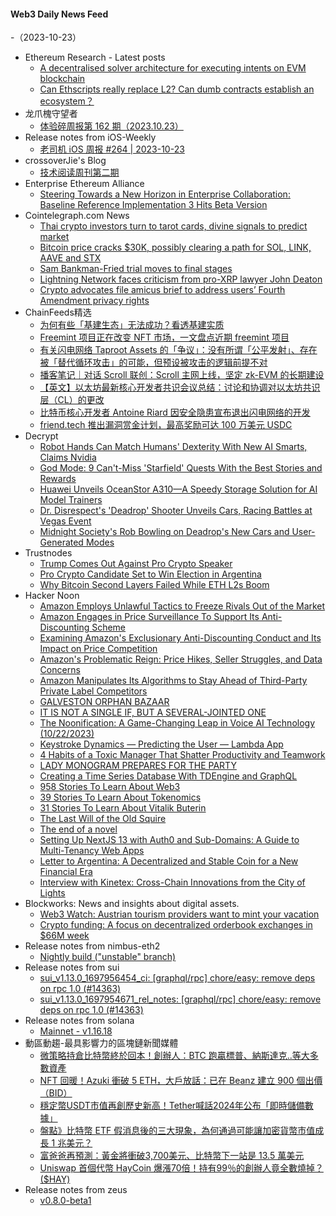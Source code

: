 #### Web3 Daily News Feed
-（2023-10-23）

- Ethereum Research - Latest posts
  - [A decentralised solver architecture for executing intents on EVM blockchain](https://ethresear.ch/t/a-decentralised-solver-architecture-for-executing-intents-on-evm-blockchain/16608/25)
  - [Can Ethscripts really replace L2? Can dumb contracts establish an ecosystem？](https://ethresear.ch/t/can-ethscripts-really-replace-l2-can-dumb-contracts-establish-an-ecosystem/17119/3)
- 龙爪槐守望者
  - [体验碎周报第 162 期（2023.10.23）](https://www.ftium4.com/ux-weekly-162.html)
- Release notes from iOS-Weekly
  - [老司机 iOS 周报 #264 | 2023-10-23](https://github.com/SwiftOldDriver/iOS-Weekly/releases/tag/%23264)
- crossoverJie's Blog
  - [技术阅读周刊第二期](http://crossoverjie.top/2023/10/22/ob/newsletter/Newsletter02-20231022/)
- Enterprise Ethereum Alliance
  - [Steering Towards a New Horizon in Enterprise Collaboration: Baseline Reference Implementation 3 Hits Beta Version](https://entethalliance.org/steering-towards-a-new-horizon-in-enterprise-collaboration-baseline-reference-implementation-3-hits-beta-version/)
- Cointelegraph.com News
  - [Thai crypto investors turn to tarot cards, divine signals to predict market](https://cointelegraph.com/news/thai-investors-astrology-tarot-card-crypto-predictions)
  - [Bitcoin price cracks $30K, possibly clearing a path for SOL, LINK, AAVE and STX](https://cointelegraph.com/news/bitcoin-price-cracks-30-k-clearing-path-for-sol-link-aave-stx)
  - [Sam Bankman-Fried trial moves to final stages](https://cointelegraph.com/news/sam-bankman-fried-ftx-trial-moves-final-stages)
  - [Lightning Network faces criticism from pro-XRP lawyer John Deaton](https://cointelegraph.com/news/lightning-network-faces-criticism-from-pro-xrpl-lawyer-john-deaton)
  - [Crypto advocates file amicus brief to address users’ Fourth Amendment privacy rights](https://cointelegraph.com/news/crypto-advocates-file-amicus-brief-addressing-crypto-privacy-rights-under-fourth-amendment)
- ChainFeeds精选
  - [为何有些「基建生态」无法成功？看透基建实质](https://twitter.com/thecryptoskanda/status/1715550484793278621)
  - [Freemint 项目正在改变 NFT 市场，一文盘点近期 freemint 项目](https://twitter.com/leslie_bit/status/1715751812983337123)
  - [有关闪电网络 Taproot Assets 的「争议」：没有所谓「公平发射」、存在被「替代循环攻击」的可能，但预设被攻击的逻辑前提不对](https://x.com/tmel0211/status/1715627595004543032)
  - [播客笔记｜对话 Scroll 联创：Scroll 主网上线，坚定 zk-EVM 的长期建设](https://www.techflowpost.com/article/detail_14264.html)
  - [【英文】以太坊最新核心开发者共识会议总结：讨论和协调对以太坊共识层（CL）的更改](https://www.galaxy.com/insights/research/ethereum-all-core-developers-consensus-call-120/)
  - [比特币核心开发者 Antoine Riard 因安全隐患宣布退出闪电网络的开发](https://cointelegraph.com/news/bitcoin-core-developer-antoine-riard-steps-back-lightning-network-dilemma)
  - [friend.tech 推出漏洞赏金计划，最高奖励可达 100 万美元 USDC](https://www.friend.tech/bug-bounty)
- Decrypt
  - [Robot Hands Can Match Humans' Dexterity With New AI Smarts, Claims Nvidia](https://decrypt.co/202659/nvidia-eureka-ai-agent-allegedly-makes-robot-hands-dextrous-human-ones)
  - [God Mode: 9 Can't-Miss 'Starfield' Quests With the Best Stories and Rewards](https://decrypt.co/202444/9-cant-miss-starfield-quests-best-stories-rewards)
  - [Huawei Unveils OceanStor A310—A Speedy Storage Solution for AI Model Trainers](https://decrypt.co/202568/huawei-unveils-oceanstor-a310-speedy-storage-solution-ai-model-trainers)
  - [Dr. Disrespect's 'Deadrop' Shooter Unveils Cars, Racing Battles at Vegas Event](https://decrypt.co/202701/dr-disrespect-deadrop-shooter-unveils-cars-racing-battles-vegas-event)
  - [Midnight Society's Rob Bowling on Deadrop's New Cars and User-Generated Modes](https://decrypt.co/videos/interviews/A0auyZzn/midnight-societys-rob-bowling-on-deadrops-new-cars-and-user-generated-modes)
- Trustnodes
  - [Trump Comes Out Against Pro Crypto Speaker](https://www.trustnodes.com/2023/10/22/trump-comes-out-against-pro-crypto-speaker)
  - [Pro Crypto Candidate Set to Win Election in Argentina](https://www.trustnodes.com/2023/10/22/pro-crypto-candidate-set-to-win-election-in-argentina)
  - [Why Bitcoin Second Layers Failed While ETH L2s Boom](https://www.trustnodes.com/2023/10/22/why-bitcoin-second-layers-failed-while-eth-booms)
- Hacker Noon
  - [Amazon Employs Unlawful Tactics to Freeze Rivals Out of the Market](https://hackernoon.com/amazon-employs-unlawful-tactics-to-freeze-rivals-out-of-the-market?source=rss)
  - [Amazon Engages in Price Surveillance To Support Its Anti-Discounting Scheme](https://hackernoon.com/amazon-engages-in-price-surveillance-to-support-its-anti-discounting-scheme?source=rss)
  - [Examining Amazon's Exclusionary Anti-Discounting Conduct and Its Impact on Price Competition](https://hackernoon.com/examining-amazons-exclusionary-anti-discounting-conduct-and-its-impact-on-price-competition?source=rss)
  - [Amazon's Problematic Reign: Price Hikes, Seller Struggles, and Data Concerns](https://hackernoon.com/amazons-problematic-reign-price-hikes-seller-struggles-and-data-concerns?source=rss)
  - [Amazon Manipulates Its Algorithms to Stay Ahead of Third-Party Private Label Competitors](https://hackernoon.com/amazon-manipulates-its-algorithms-to-stay-ahead-of-third-party-private-label-competitors?source=rss)
  - [GALVESTON ORPHAN BAZAAR](https://hackernoon.com/galveston-orphan-bazaar?source=rss)
  - [IT IS NOT A SINGLE IF, BUT A SEVERAL-JOINTED ONE](https://hackernoon.com/it-is-not-a-single-if-but-a-several-jointed-one?source=rss)
  - [The Noonification: A Game-Changing Leap in Voice AI Technology  (10/22/2023)](https://hackernoon.com/10-22-2023-noonification?source=rss)
  - [Keystroke Dynamics — Predicting the User — Lambda App](https://hackernoon.com/keystroke-dynamics-predicting-the-user-lambda-app?source=rss)
  - [4 Habits of a Toxic Manager That Shatter Productivity and Teamwork](https://hackernoon.com/4-habits-of-a-toxic-manager-that-shatter-productivity-and-teamwork?source=rss)
  - [LADY MONOGRAM PREPARES FOR THE PARTY](https://hackernoon.com/lady-monogram-prepares-for-the-party?source=rss)
  - [Creating a Time Series Database With TDEngine and GraphQL](https://hackernoon.com/creating-a-time-series-database-with-tdengine-and-graphql?source=rss)
  - [958 Stories To Learn About Web3](https://hackernoon.com/958-stories-to-learn-about-web3?source=rss)
  - [39 Stories To Learn About Tokenomics](https://hackernoon.com/39-stories-to-learn-about-tokenomics?source=rss)
  - [31 Stories To Learn About Vitalik Buterin](https://hackernoon.com/31-stories-to-learn-about-vitalik-buterin?source=rss)
  - [The Last Will of the Old Squire](https://hackernoon.com/the-last-will-of-the-old-squire?source=rss)
  - [The end of a novel](https://hackernoon.com/the-end-of-a-novel?source=rss)
  - [Setting Up NextJS 13 with Auth0 and Sub-Domains: A Guide to Multi-Tenancy Web Apps](https://hackernoon.com/unlocking-auth0-sub-domains-a-guide-to-setting-up-nextjs-13-and-auth0-for-multi-tenan-web-apps?source=rss)
  - [Letter to Argentina: A Decentralized and Stable Coin for a New Financial Era](https://hackernoon.com/letter-to-argentina-a-decentralized-and-stable-coin-for-a-new-financial-era?source=rss)
  - [Interview with Kinetex: Cross-Chain Innovations from the City of Lights](https://hackernoon.com/interview-with-kinetex-cross-chain-innovations-from-the-city-of-lights?source=rss)
- Blockworks: News and insights about digital assets.
  - [Web3 Watch: Austrian tourism providers want to mint your vacation](https://blockworks.co/news/web3-austria-crypto-tourism)
  - [Crypto funding: A focus on decentralized orderbook exchanges in $66M week](https://blockworks.co/news/pantera-metaverse-decentralized-exchange)
- Release notes from nimbus-eth2
  - [Nightly build ("unstable" branch)](https://github.com/status-im/nimbus-eth2/releases/tag/nightly)
- Release notes from sui
  - [sui_v1.13.0_1697956454_ci: [graphql/rpc] chore/easy: remove deps on rpc 1.0 (#14363)](https://github.com/MystenLabs/sui/releases/tag/sui_v1.13.0_1697956454_ci)
  - [sui_v1.13.0_1697954671_rel_notes: [graphql/rpc] chore/easy: remove deps on rpc 1.0 (#14363)](https://github.com/MystenLabs/sui/releases/tag/sui_v1.13.0_1697954671_rel_notes)
- Release notes from solana
  - [Mainnet - v1.16.18](https://github.com/solana-labs/solana/releases/tag/v1.16.18)
- 動區動趨-最具影響力的區塊鏈新聞媒體
  - [微策略持倉比特幣終於回本！創辦人：BTC 跑贏標普、納斯達克..等大多數資產](https://www.blocktempo.com/microstrategy-bitcoin-holdings-floating-profit-again/)
  - [NFT 回暖！Azuki 衝破 5 ETH，大戶放話：已在 Beanz 建立 900 個出價（BID）](https://www.blocktempo.com/azuki-floor-price-breaks-through-5-eth-since-june/)
  - [穩定幣USDT市值再創歷史新高！Tether喊話2024年公布「即時儲備數據」](https://www.blocktempo.com/tether-new-ceo-says-will-publish-reserve-data-in-real-time-in-2024/)
  - [盤點》比特幣 ETF 假消息後的三大現象，為何通過可能讓加密貨幣市值成長 1 兆美元？](https://www.blocktempo.com/btc-spot-etf-is-the-only-one-game-in-crypto-market/)
  - [富爸爸再預測：黃金將衝破3,700美元、比特幣下一站是 13.5 萬美元](https://www.blocktempo.com/robert-kiyosaki-says-bitcoin-next-stop-wii-be-135000/)
  - [Uniswap 首個代幣 HayCoin 爆漲70倍！持有99％的創辦人竟全數燒掉？($HAY)](https://www.blocktempo.com/uniswap-founder-hayden-adams-burns-650b-haycoin-against-speculation/)
- Release notes from zeus
  - [v0.8.0-beta1](https://github.com/ZeusLN/zeus/releases/tag/v0.8.0-beta1)
